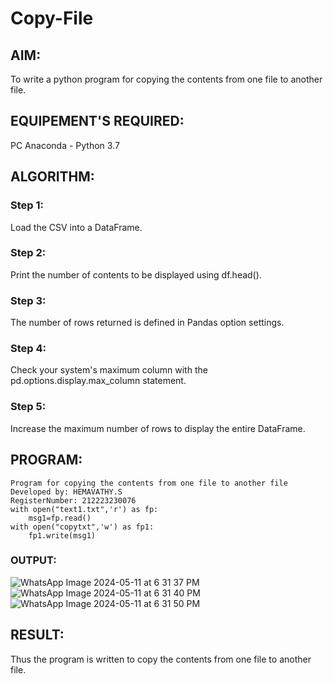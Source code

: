 # Copy-File
## AIM:
To write a python program for copying the contents from one file to another file.
## EQUIPEMENT'S REQUIRED: 
PC
Anaconda - Python 3.7
## ALGORITHM: 
### Step 1:
Load the CSV into a DataFrame.

### Step 2: 
 Print the number of contents to be displayed using df.head().
### Step 3: 
The number of rows returned is defined in Pandas option settings.
### Step 4:  
Check your system's maximum column with the pd.options.display.max_column statement.
### Step 5: 
Increase the maximum number of rows to display the entire DataFrame.


## PROGRAM:
```
Program for copying the contents from one file to another file
Developed by: HEMAVATHY.S
RegisterNumber: 212223230076
with open("text1.txt",'r') as fp:
    msg1=fp.read()
with open("copytxt",'w') as fp1:
    fp1.write(msg1)

```

### OUTPUT:
![WhatsApp Image 2024-05-11 at 6 31 37 PM](https://github.com/Hemaatchu/Copy-File/assets/147328300/71f8e24b-2988-4971-b0e9-31c3aa40215c)
![WhatsApp Image 2024-05-11 at 6 31 40 PM](https://github.com/Hemaatchu/Copy-File/assets/147328300/b89b34ac-26ce-443c-9668-20f5b83e0fe6)
![WhatsApp Image 2024-05-11 at 6 31 50 PM](https://github.com/Hemaatchu/Copy-File/assets/147328300/7f6de5ca-d25a-42c2-aad8-f1da0e815bb6)




## RESULT:
Thus the program is written to copy the contents from one file to another file.
